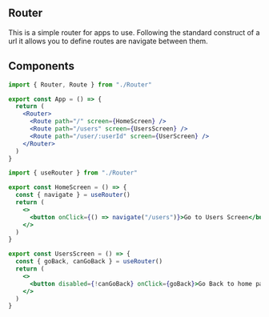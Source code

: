 ## Router

This is a simple router for apps to use. Following the standard construct of a url it allows you to define routes are navigate between them.

## Components

```jsx
import { Router, Route } from "./Router"

export const App = () => {
  return (
    <Router>
      <Route path="/" screen={HomeScreen} />
      <Route path="/users" screen={UsersScreen} />
      <Route path="/user/:userId" screen={UserScreen} />
    </Router>
  )
}
```

```jsx
import { useRouter } from "./Router"

export const HomeScreen = () => {
  const { navigate } = useRouter()
  return (
    <>
      <button onClick={() => navigate("/users")}>Go to Users Screen</button>
    </>
  )
}

export const UsersScreen = () => {
  const { goBack, canGoBack } = useRouter()
  return (
    <>
      <button disabled={!canGoBack} onClick={goBack}>Go Back to home page</button>
    </>
  )
}
```